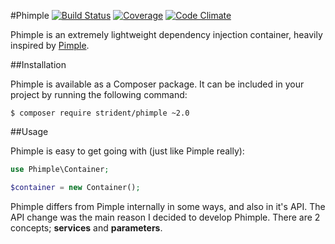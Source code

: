#Phimple
[![Build Status](https://img.shields.io/travis/Strident/Phimple.svg)](https://travis-ci.org/Strident/Phimple) 
[![Coverage](https://img.shields.io/codeclimate/coverage/github/Strident/Phimple.svg)](https://codeclimate.com/github/Strident/Phimple)
[![Code Climate](https://img.shields.io/codeclimate/github/Strident/Phimple.svg)](https://codeclimate.com/github/Strident/Phimple)

Phimple is an extremely lightweight dependency injection container, heavily inspired by [Pimple][1].

##Installation

Phimple is available as a Composer package. It can be included in your project by running the following command:

```
$ composer require strident/phimple ~2.0
```

##Usage

Phimple is easy to get going with (just like Pimple really):

```php
use Phimple\Container;

$container = new Container();
```

Phimple differs from Pimple internally in some ways, and also in it's API. The API change was the main reason I decided to develop Phimple. There are 2 concepts; **services** and **parameters**.

[1]: https://github.com/silexphp/Pimple

